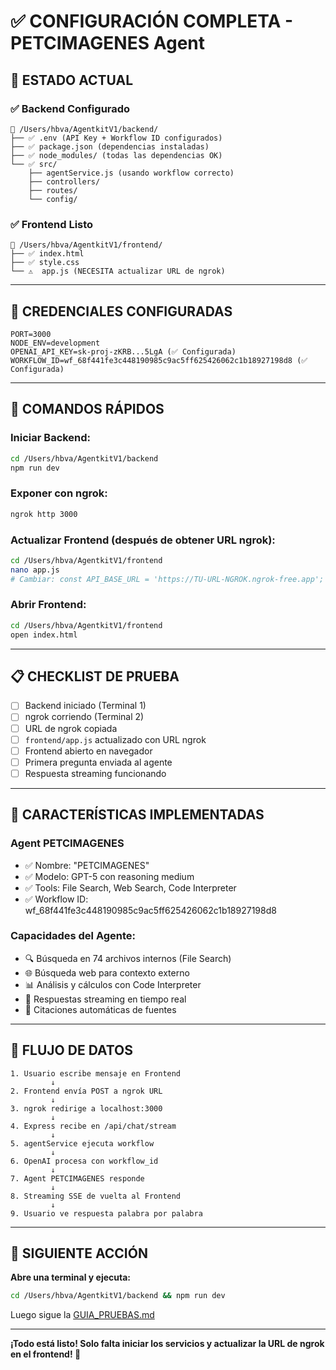 # ✅ CONFIGURACIÓN COMPLETA - PETCIMAGENES Agent

## 🎯 ESTADO ACTUAL

### ✅ Backend Configurado
```
📁 /Users/hbva/AgentkitV1/backend/
├── ✅ .env (API Key + Workflow ID configurados)
├── ✅ package.json (dependencias instaladas)
├── ✅ node_modules/ (todas las dependencias OK)
└── ✅ src/
    ├── agentService.js (usando workflow correcto)
    ├── controllers/
    ├── routes/
    └── config/
```

### ✅ Frontend Listo
```
📁 /Users/hbva/AgentkitV1/frontend/
├── ✅ index.html
├── ✅ style.css
└── ⚠️  app.js (NECESITA actualizar URL de ngrok)
```

---

## 🔑 CREDENCIALES CONFIGURADAS

```env
PORT=3000
NODE_ENV=development
OPENAI_API_KEY=sk-proj-zKRB...5LgA (✅ Configurada)
WORKFLOW_ID=wf_68f441fe3c448190985c9ac5ff625426062c1b18927198d8 (✅ Configurada)
```

---

## 🚀 COMANDOS RÁPIDOS

### Iniciar Backend:
```bash
cd /Users/hbva/AgentkitV1/backend
npm run dev
```

### Exponer con ngrok:
```bash
ngrok http 3000
```

### Actualizar Frontend (después de obtener URL ngrok):
```bash
cd /Users/hbva/AgentkitV1/frontend
nano app.js
# Cambiar: const API_BASE_URL = 'https://TU-URL-NGROK.ngrok-free.app';
```

### Abrir Frontend:
```bash
cd /Users/hbva/AgentkitV1/frontend
open index.html
```

---

## 📋 CHECKLIST DE PRUEBA

- [ ] Backend iniciado (Terminal 1)
- [ ] ngrok corriendo (Terminal 2)
- [ ] URL de ngrok copiada
- [ ] `frontend/app.js` actualizado con URL ngrok
- [ ] Frontend abierto en navegador
- [ ] Primera pregunta enviada al agente
- [ ] Respuesta streaming funcionando

---

## 🎨 CARACTERÍSTICAS IMPLEMENTADAS

### Agent PETCIMAGENES
- ✅ Nombre: "PETCIMAGENES"
- ✅ Modelo: GPT-5 con reasoning medium
- ✅ Tools: File Search, Web Search, Code Interpreter
- ✅ Workflow ID: wf_68f441fe3c448190985c9ac5ff625426062c1b18927198d8

### Capacidades del Agente:
- 🔍 Búsqueda en 74 archivos internos (File Search)
- 🌐 Búsqueda web para contexto externo
- 📊 Análisis y cálculos con Code Interpreter
- 💬 Respuestas streaming en tiempo real
- 📝 Citaciones automáticas de fuentes

---

## 🔄 FLUJO DE DATOS

```
1. Usuario escribe mensaje en Frontend
         ↓
2. Frontend envía POST a ngrok URL
         ↓
3. ngrok redirige a localhost:3000
         ↓
4. Express recibe en /api/chat/stream
         ↓
5. agentService ejecuta workflow
         ↓
6. OpenAI procesa con workflow_id
         ↓
7. Agent PETCIMAGENES responde
         ↓
8. Streaming SSE de vuelta al Frontend
         ↓
9. Usuario ve respuesta palabra por palabra
```

---

## 🎯 SIGUIENTE ACCIÓN

**Abre una terminal y ejecuta:**
```bash
cd /Users/hbva/AgentkitV1/backend && npm run dev
```

Luego sigue la [GUIA_PRUEBAS.md](./GUIA_PRUEBAS.md)

---

**¡Todo está listo! Solo falta iniciar los servicios y actualizar la URL de ngrok en el frontend! 🚀**
